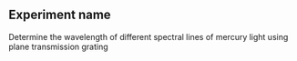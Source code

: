 ## Experiment name
Determine the wavelength of different spectral lines of mercury light using plane transmission grating
